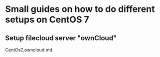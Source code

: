 # Small guides on how to do different setups on CentOS 7

## Setup filecloud server "ownCloud"

CentOs7_owncloud.md
